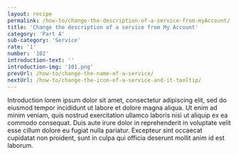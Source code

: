 ```yaml
---
layout: recipe
permalink: /how-to/change-the-description-of-a-service-from-myAccount/
title: 'Change the description of a service from My Account'
category: 'Part A'
sub-category: 'Service'
rate: '1'
number: '102'
introduction-text: ''
introduction-img: '101.png'
prevUrl: /how-to/change-the-name-of-a-service/
nextUrl: /how-to/change-the-icon-of-a-service-and-it-tooltip/
---
```


Introduction lorem ipsum dolor sit amet, consectetur adipiscing elit, sed do eiusmod tempor incididunt ut labore et dolore magna aliqua. Ut enim ad minim veniam, quis nostrud exercitation ullamco laboris nisi ut aliquip ex ea commodo consequat. Duis aute irure dolor in reprehenderit in voluptate velit esse cillum dolore eu fugiat nulla pariatur. Excepteur sint occaecat cupidatat non proident, sunt in culpa qui officia deserunt mollit anim id est laborum.

